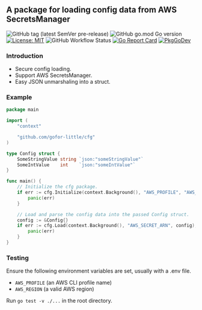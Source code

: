 ## A package for loading config data from AWS SecretsManager

![GitHub tag (latest SemVer pre-release)](https://img.shields.io/github/v/tag/gofor-little/cfg?include_prereleases)
![GitHub go.mod Go version](https://img.shields.io/github/go-mod/go-version/gofor-little/cfg)
[![License: MIT](https://img.shields.io/badge/License-MIT-yellow.svg)](https://raw.githubusercontent.com/gofor-little/cfg/main/LICENSE)
![GitHub Workflow Status](https://img.shields.io/github/actions/workflow/status/gofor-little/cfg/ci.yaml?branch=main)
[![Go Report Card](https://goreportcard.com/badge/github.com/gofor-little/cfg)](https://goreportcard.com/report/github.com/gofor-little/cfg)
[![PkgGoDev](https://pkg.go.dev/badge/github.com/gofor-little/cfg)](https://pkg.go.dev/github.com/gofor-little/cfg)

### Introduction
* Secure config loading.
* Support AWS SecretsManager.
* Easy JSON unmarshaling into a struct.

### Example
```go
package main

import (
	"context"

	"github.com/gofor-little/cfg"
)

type Config struct {
	SomeStringValue string `json:"someStringValue"`
	SomeIntValue    int    `json:"someIntValue"`
}

func main() {
	// Initialize the cfg package.
	if err := cfg.Initialize(context.Background(), "AWS_PROFILE", "AWS_REGION"); err != nil {
		panic(err)
	}

	// Load and parse the config data into the passed Config struct.
	config := &Config{}
	if err := cfg.Load(context.Background(), "AWS_SECRET_ARN", config); err != nil {
		panic(err)
	}
}
```

### Testing
Ensure the following environment variables are set, usually with a .env file.
* ```AWS_PROFILE``` (an AWS CLI profile name)
* ```AWS_REGION``` (a valid AWS region)

Run ```go test -v ./...``` in the root directory.
